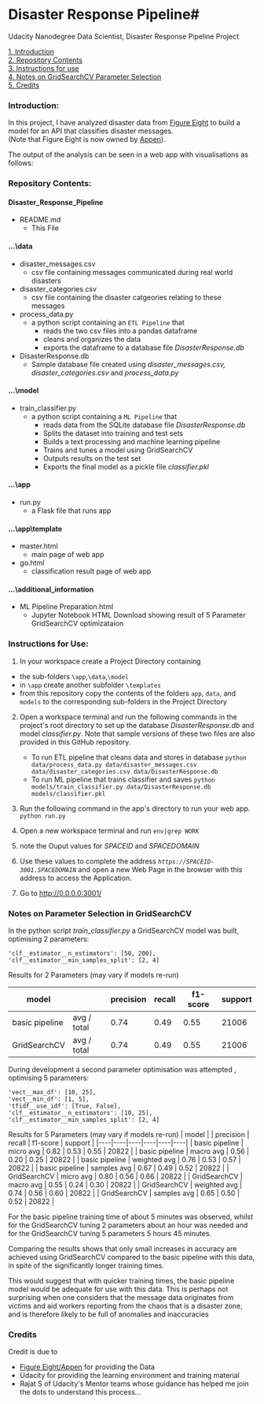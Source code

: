 # Disaster Response Pipeline#
Udacity Nanodegree Data Scientist, Disaster Response Pipeline Project

[1. Introduction](#intro)<br>
[2. Repository Contents](#contents)<br>
[3. Instructions for use](#instructs)<br>
[4. Notes on GridSearchCV Parameter Selection](#params)<br>
[5. Credits](#credits)<br>

<a id='intro'></a>
### Introduction:
In this project, I have analyzed disaster data from [Figure Eight](https://www.figure-eight.com/) to build a model for an API that classifies disaster messages.<br>
(Note that Figure Eight is now owned by [Appen](https://appen.com/)).

The output of the analysis can be seen in a web app with visualisations as follows:


<a id='contents'></a>
### Repository Contents:
#### Disaster_Response_Pipeline
* README.md
  - This File
#### ...\data
* disaster_messages.csv
  - csv file containing messages communicated during real world disasters
* disaster_categories.csv
  - csv file containing the disaster catgeories relating to these messages
* process_data.py
  - a python script containing an `ETL Pipeline` that
    - reads the two csv files into a pandas dataframe
    - cleans and organizes the data
    - exports the dataframe to a database file *DisasterResponse.db*
* DisasterResponse.db
  - Sample database file created using *disaster_messages.csv, disaster_categories.csv* and *process_data.py*
#### ...\model
* train_classifier.py
  - a python script containing a `ML Pipeline` that
    - reads data from the SQLite database file *DisasterResponse.db*
    - Splits the dataset into training and test sets
    - Builds a text processing and machine learning pipeline
    - Trains and tunes a model using GridSearchCV
    - Outputs results on the test set
    - Exports the final model as a pickle file *classifier.pkl*
#### ...\app
* run.py
  - a Flask file that runs app
#### ...\app\template
* master.html
  - main page of web app
* go.html
  - classification result page of web app
#### ...\additional_information
* ML Pipeline Preparation.html
  - Jupyter Notebook HTML Download showing result of 5 Parameter GridSearchCV optimizataion

<a id='instructs'></a>
### Instructions for Use:
1. In your workspace create a Project Directory containing 
* the sub-folders `\app`,`\data`,`\model`
* in `\app` create another subfolder `\templates`
* from this repository copy the contents of the folders `app`, `data`, and `models` to the corresponding sub-folders in the Project Directory

2. Open a workspace terminal and run the following commands in the project's root directory to set up the database *DisasterResponse.db* and model *classifier.py*. Note that sample versions of these two files are also provided in this GitHub repository.

    - To run ETL pipeline that cleans data and stores in database
        `python data/process_data.py data/disaster_messages.csv data/disaster_categories.csv data/DisasterResponse.db`
    - To run ML pipeline that trains classifier and saves
        `python models/train_classifier.py data/DisasterResponse.db models/classifier.pkl`

2. Run the following command in the app's directory to run your web app.
    `python run.py`

3. Open a new workspace terminal and run
    `env|grep WORK`

4. note the Ouput values for *SPACEID* and *SPACEDOMAIN*

5. Use these values to complete the address *`https://SPACEID-3001.SPACEDOMAIN`* and open a new Web Page in the browser with this address to access the Application.

4. Go to http://0.0.0.0:3001/



<a id='params'></a>
### Notes on Parameter Selection in GridSearchCV

In the python script *train_classifier.py* a GridSearchCV model was built, optimising 2 parameters:

    'clf__estimator__n_estimators': [50, 200],
    'clf__estimator__min_samples_split': [2, 4]
    
Results for 2 Parameters (may vary if models re-run)
         
| model |   | precision | recall | f1-score | support |
|----|----|----|----|----|----|
| basic pipeline | avg / total | 0.74 | 0.49 | 0.55 | 21006 |
| GridSearchCV | avg / total | 0.74 | 0.49 | 0.55 | 21006 |

During development a second parameter optimisation was attempted , optimising 5 parameters: 

    'vect__max_df': [10, 25],
    'vect__min_df': [1, 5],
    'tfidf__use_idf': [True, False],
    'clf__estimator__n_estimators': [10, 25],
    'clf__estimator__min_samples_split': [2, 4]

Results for 5 Parameters (may vary if models re-run)
| model |   | precision | recall | f1-score | support |
|----|----|----|----|----|----|
| basic pipeline | micro avg | 0.82 | 0.53 | 0.55 | 20822 |
| basic pipeline | macro avg | 0.56 | 0.20 | 0.25 | 20822 |
| basic pipeline | weighted avg | 0.76 | 0.53 | 0.57 | 20822 |
| basic pipeline | samples avg | 0.67 | 0.49 | 0.52 | 20822 |
| GridSearchCV | micro avg | 0.80 | 0.56 | 0.66 | 20822 |
| GridSearchCV | macro avg | 0.55 | 0.24 | 0.30 | 20822 |
| GridSearchCV | weighted avg | 0.74 | 0.56 | 0.60 | 20822 |
| GridSearchCV | samples avg | 0.65 | 0.50 | 0.52 | 20822 |

For the basic pipeline training time of about 5 minutes was observed, whilst for the GridSearchCV tuning 2 parameters about an hour was needed and for the GridSearchCV tuning 5 parameters 5 hours 45 minutes.

Comparing the results shows that only small increases in accuracy are achieved using GridSearchCV compared to the basic pipeline with this data, in spite of the significantly longer training times.

This would suggest that with quicker training times, the basic pipeline model would be adequate for use with this data. This is perhaps not surprising when one considers that the message data originates from victims and aid workers reporting from the chaos that is a disaster zone, and is therefore likely to be full of anomalies and inaccuracies


<a id='credits'></a>
### Credits
Credit is due to 
* [Figure Eight/Appen](https://appen.com/) for providing the Data
* Udacity for providing the learning environment and training material
* Rajat S of Udacity's Mentor teams whose guidance has helped me join the dots to understand this process...

